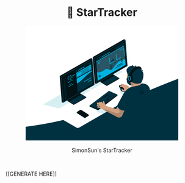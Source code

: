 <div align="center">

# 🌟 StarTracker

<img src="template/imgs/code.gif" width="aotu" height="300">

SimonSun's StarTracker

</div><br>

[[GENERATE HERE]]

